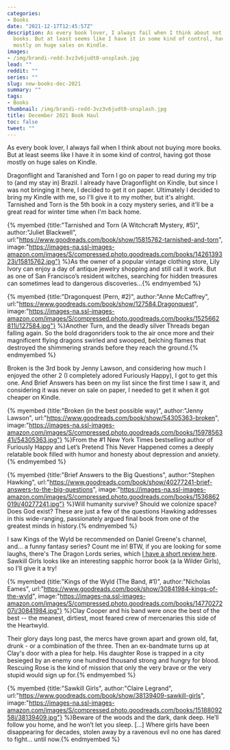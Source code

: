 ```yaml
---
categories:
- Books
date: "2021-12-17T12:45:57Z"
description: As every book lover, I always fail when I think about not buying more
  books. But at least seems like I have it in some kind of control, having got those
  mostly on huge sales on Kindle.
images:
- /img/brandi-redd-3vz3v6judt0-unsplash.jpg
lead: ""
reddit: ""
series: ""
slug: new-books-dec-2021
summary: ""
tags:
- Books
thumbnail: /img/brandi-redd-3vz3v6judt0-unsplash.jpg
title: December 2021 Book Haul
toc: false
tweet: ""
---
```

As every book lover, I always fail when I think about not buying more books. But at least seems like I have it in some kind of control, having got those mostly on huge sales on Kindle.

<!--more-->

Dragonflight and Taranished and Torn I go on paper to read during my trip to (and my stay in) Brazil. I already have Dragonflight on Kindle, but since I was not bringing it here, I decided to get it on paper. Ultimately I decided to bring my Kindle with me, so I'll give it to my mother, but it's alright. Tarnished and Torn is the 5th book in a cozy mystery series, and it'll be a great read for winter time when I'm back home.

{% myembed {title:"Tarnished and Torn (A Witchcraft Mystery, #5)", author:"Juliet Blackwell", url:"https://www.goodreads.com/book/show/15815762-tarnished-and-torn", image:"https://images-na.ssl-images-amazon.com/images/S/compressed.photo.goodreads.com/books/1426139323i/15815762.jpg"} %}As the owner of a popular vintage clothing store, Lily Ivory can enjoy a day of antique jewelry shopping and still call it work. But as one of San Francisco’s resident witches, searching for hidden treasures can sometimes lead to dangerous discoveries...{% endmyembed %}

{% myembed {title:"Dragonquest (Pern, #2)", author:"Anne McCaffrey", url:"https://www.goodreads.com/book/show/127584.Dragonquest", image:"https://images-na.ssl-images-amazon.com/images/S/compressed.photo.goodreads.com/books/1525662811i/127584.jpg"} %}Another Turn, and the deadly silver Threads began falling again. So the bold dragonriders took to the air once more and their magnificent flying dragons swirled and swooped, belching flames that destroyed the shimmering strands before they reach the ground.{% endmyembed %}

Broken is the 3rd book by Jenny Lawson, and considering how much I enjoyed the other 2 (I completely adored Furiously Happy), I got to get this one. And Brief Answers has been on my list since the first time I saw it, and considering it was never on sale on paper, I needed to get it when it got cheaper on Kindle.

{% myembed {title:"Broken (in the best possible way)", author:"Jenny  Lawson", url:"https://www.goodreads.com/book/show/54305363-broken", image:"https://images-na.ssl-images-amazon.com/images/S/compressed.photo.goodreads.com/books/1597856341i/54305363.jpg"} %}From the #1 New York Times bestselling author of Furiously Happy and Let’s Pretend This Never Happened comes a deeply relatable book filled with humor and honesty about depression and anxiety.{% endmyembed %}

{% myembed {title:"Brief Answers to the Big Questions", author:"Stephen Hawking", url:"https://www.goodreads.com/book/show/40277241-brief-answers-to-the-big-questions", image:"https://images-na.ssl-images-amazon.com/images/S/compressed.photo.goodreads.com/books/1536862019i/40277241.jpg"} %}Will humanity survive? Should we colonize space? Does God exist? ​​These are just a few of the questions Hawking addresses in this wide-ranging, passionately argued final book from one of the greatest minds in history.{% endmyembed %}

I saw Kings of the Wyld be recommended on Daniel Greene's channel, and... a funny fantasy series? Count me in! BTW, if you are looking for some laughs, there's The Dragon Lords series, which [I have a short review here](/post/finished-the-dragon-lords-books/). Sawkill Girls looks like an interesting sapphic horror book (a la Wilder Girls), so I'll give it a try!

{% myembed {title:"Kings of the Wyld (The Band, #1)", author:"Nicholas Eames", url:"https://www.goodreads.com/book/show/30841984-kings-of-the-wyld", image:"https://images-na.ssl-images-amazon.com/images/S/compressed.photo.goodreads.com/books/1477027207i/30841984.jpg"} %}Clay Cooper and his band were once the best of the best -- the meanest, dirtiest, most feared crew of mercenaries this side of the Heartwyld.

Their glory days long past, the mercs have grown apart and grown old, fat, drunk - or a combination of the three. Then an ex-bandmate turns up at Clay's door with a plea for help. His daughter Rose is trapped in a city besieged by an enemy one hundred thousand strong and hungry for blood. Rescuing Rose is the kind of mission that only the very brave or the very stupid would sign up for.{% endmyembed %}

{% myembed {title:"Sawkill Girls", author:"Claire Legrand", url:"https://www.goodreads.com/book/show/38139409-sawkill-girls", image:"https://images-na.ssl-images-amazon.com/images/S/compressed.photo.goodreads.com/books/1518809258i/38139409.jpg"} %}Beware of the woods and the dark, dank deep. He’ll follow you home, and he won’t let you sleep.
\[...\]
Where girls have been disappearing for decades, stolen away by a ravenous evil no one has dared to fight… until now.{% endmyembed %}